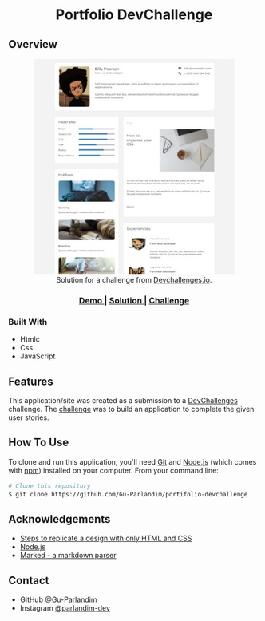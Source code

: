 <!-- Please update value in the {}  -->

<h1 align="center">Portfolio DevChallenge</h1>

## Overview

<div align="center">
   <img src="https://github.com/Gu-Parlandim/portifolio-devchallenge/blob/master/images/foto-capa.jpeg" alt="exemple" >
</div>

<div align="center">
   Solution for a challenge from  <a href="http://devchallenges.io" target="_blank">Devchallenges.io</a>.
</div>

<div align="center">
  <h3>
    <a href="https://portifolio-devchallenge.netlify.app">
      Demo
    </a>
    <span> | </span>
    <a href="https://github.com/Gu-Parlandim/portifolio-devchallenge">
      Solution
    </a>
    <span> | </span>
    <a href="https://devchallenges.io/challenges/5ZnOYsSXM24JWnCsNFlt">
      Challenge
    </a>
  </h3>
</div>


### Built With

<!-- This section should list any major frameworks that you built your project using. Here are a few examples.-->

- Htmlc
- Css
- JavaScript

## Features

<!-- List the features of your application or follow the template. Don't share the figma file here :) -->

This application/site was created as a submission to a [DevChallenges](https://devchallenges.io/challenges) challenge. The [challenge](https://devchallenges.io/challenges/5ZnOYsSXM24JWnCsNFlt) was to build an application to complete the given user stories.

## How To Use

<!-- Example: -->

To clone and run this application, you'll need [Git](https://git-scm.com) and [Node.js](https://nodejs.org/en/download/) (which comes with [npm](http://npmjs.com)) installed on your computer. From your command line:

```bash
# Clone this repository
$ git clone https://github.com/Gu-Parlandim/portifolio-devchallenge
```


## Acknowledgements

<!-- This section should list any articles or add-ons/plugins that helps you to complete the project. This is optional but it will help you in the future. For example: -->

- [Steps to replicate a design with only HTML and CSS](https://devchallenges-blogs.web.app/how-to-replicate-design/)
- [Node.js](https://nodejs.org/)
- [Marked - a markdown parser](https://github.com/chjj/marked)

## Contact

- GitHub [@Gu-Parlandim](https://github.com/Gu-Parlandim)
- Instagram [@parlandim-dev](https://www.instagram.com/parlandim_dev/)
